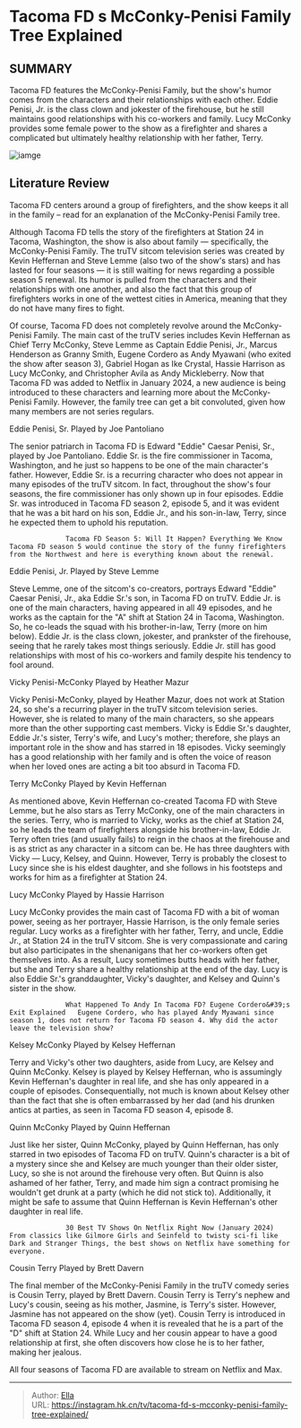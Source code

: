# Tacoma FD s McConky-Penisi Family Tree Explained


## SUMMARY 



  Tacoma FD features the McConky-Penisi Family, but the show&#39;s humor comes from the characters and their relationships with each other.   Eddie Penisi, Jr. is the class clown and jokester of the firehouse, but he still maintains good relationships with his co-workers and family.   Lucy McConky provides some female power to the show as a firefighter and shares a complicated but ultimately healthy relationship with her father, Terry.  

![iamge](https://static1.srcdn.com/wordpress/wp-content/uploads/2024/01/25_tacoma.jpg)

## Literature Review
Tacoma FD centers around a group of firefighters, and the show keeps it all in the family – read for an explanation of the McConky-Penisi Family tree.




Although Tacoma FD tells the story of the firefighters at Station 24 in Tacoma, Washington, the show is also about family — specifically, the McConky-Penisi Family. The truTV sitcom television series was created by Kevin Heffernan and Steve Lemme (also two of the show&#39;s stars) and has lasted for four seasons — it is still waiting for news regarding a possible season 5 renewal. Its humor is pulled from the characters and their relationships with one another, and also the fact that this group of firefighters works in one of the wettest cities in America, meaning that they do not have many fires to fight.




Of course, Tacoma FD does not completely revolve around the McConky-Penisi Family. The main cast of the truTV series includes Kevin Heffernan as Chief Terry McConky, Steve Lemme as Captain Eddie Penisi, Jr., Marcus Henderson as Granny Smith, Eugene Cordero as Andy Myawani (who exited the show after season 3), Gabriel Hogan as Ike Crystal, Hassie Harrison as Lucy McConky, and Christopher Avila as Andy Mickleberry. Now that Tacoma FD was added to Netflix in January 2024, a new audience is being introduced to these characters and learning more about the McConky-Penisi Family. However, the family tree can get a bit convoluted, given how many members are not series regulars.


 Eddie Penisi, Sr. 
Played by Joe Pantoliano
          

The senior patriarch in Tacoma FD is Edward &#34;Eddie&#34; Caesar Penisi, Sr., played by Joe Pantoliano. Eddie Sr. is the fire commissioner in Tacoma, Washington, and he just so happens to be one of the main character&#39;s father. However, Eddie Sr. is a recurring character who does not appear in many episodes of the truTV sitcom. In fact, throughout the show&#39;s four seasons, the fire commissioner has only shown up in four episodes. Eddie Sr. was introduced in Tacoma FD season 2, episode 5, and it was evident that he was a bit hard on his son, Eddie Jr., and his son-in-law, Terry, since he expected them to uphold his reputation.




                  Tacoma FD Season 5: Will It Happen? Everything We Know   Tacoma FD season 5 would continue the story of the funny firefighters from the Northwest and here is everything known about the renewal.    



 Eddie Penisi, Jr. 
Played by Steve Lemme
          

Steve Lemme, one of the sitcom&#39;s co-creators, portrays Edward &#34;Eddie&#34; Caesar Penisi, Jr., aka Eddie Sr.&#39;s son, in Tacoma FD on truTV. Eddie Jr. is one of the main characters, having appeared in all 49 episodes, and he works as the captain for the &#34;A&#34; shift at Station 24 in Tacoma, Washington. So, he co-leads the squad with his brother-in-law, Terry (more on him below). Eddie Jr. is the class clown, jokester, and prankster of the firehouse, seeing that he rarely takes most things seriously. Eddie Jr. still has good relationships with most of his co-workers and family despite his tendency to fool around.






 Vicky Penisi-McConky 
Played by Heather Mazur
          

Vicky Penisi-McConky, played by Heather Mazur, does not work at Station 24, so she&#39;s a recurring player in the truTV sitcom television series. However, she is related to many of the main characters, so she appears more than the other supporting cast members. Vicky is Eddie Sr.&#39;s daughter, Eddie Jr.&#39;s sister, Terry&#39;s wife, and Lucy&#39;s mother; therefore, she plays an important role in the show and has starred in 18 episodes. Vicky seemingly has a good relationship with her family and is often the voice of reason when her loved ones are acting a bit too absurd in Tacoma FD.



 Terry McConky 
Played by Kevin Heffernan
          




As mentioned above, Kevin Heffernan co-created Tacoma FD with Steve Lemme, but he also stars as Terry McConky, one of the main characters in the series. Terry, who is married to Vicky, works as the chief at Station 24, so he leads the team of firefighters alongside his brother-in-law, Eddie Jr. Terry often tries (and usually fails) to reign in the chaos at the firehouse and is as strict as any character in a sitcom can be. He has three daughters with Vicky — Lucy, Kelsey, and Quinn. However, Terry is probably the closest to Lucy since she is his eldest daughter, and she follows in his footsteps and works for him as a firefighter at Station 24.



 Lucy McConky 
Played by Hassie Harrison
         

Lucy McConky provides the main cast of Tacoma FD with a bit of woman power, seeing as her portrayer, Hassie Harrison, is the only female series regular. Lucy works as a firefighter with her father, Terry, and uncle, Eddie Jr., at Station 24 in the truTV sitcom. She is very compassionate and caring but also participates in the shenanigans that her co-workers often get themselves into. As a result, Lucy sometimes butts heads with her father, but she and Terry share a healthy relationship at the end of the day. Lucy is also Eddie Sr.&#39;s granddaughter, Vicky&#39;s daughter, and Kelsey and Quinn&#39;s sister in the show.




                  What Happened To Andy In Tacoma FD? Eugene Cordero&#39;s Exit Explained   Eugene Cordero, who has played Andy Myawani since season 1, does not return for Tacoma FD season 4. Why did the actor leave the television show?    



 Kelsey McConky 
Played by Kelsey Heffernan
          

Terry and Vicky&#39;s other two daughters, aside from Lucy, are Kelsey and Quinn McConky. Kelsey is played by Kelsey Heffernan, who is assumingly Kevin Heffernan&#39;s daughter in real life, and she has only appeared in a couple of episodes. Consequentially, not much is known about Kelsey other than the fact that she is often embarrassed by her dad (and his drunken antics at parties, as seen in Tacoma FD season 4, episode 8.



 Quinn McConky 
Played by Quinn Heffernan
          




Just like her sister, Quinn McConky, played by Quinn Heffernan, has only starred in two episodes of Tacoma FD on truTV. Quinn&#39;s character is a bit of a mystery since she and Kelsey are much younger than their older sister, Lucy, so she is not around the firehouse very often. But Quinn is also ashamed of her father, Terry, and made him sign a contract promising he wouldn&#39;t get drunk at a party (which he did not stick to). Additionally, it might be safe to assume that Quinn Heffernan is Kevin Heffernan&#39;s other daughter in real life.

                  30 Best TV Shows On Netflix Right Now (January 2024)   From classics like Gilmore Girls and Seinfeld to twisty sci-fi like Dark and Stranger Things, the best shows on Netflix have something for everyone.    



 Cousin Terry 
Played by Brett Davern
          




The final member of the McConky-Penisi Family in the truTV comedy series is Cousin Terry, played by Brett Davern. Cousin Terry is Terry&#39;s nephew and Lucy&#39;s cousin, seeing as his mother, Jasmine, is Terry&#39;s sister. However, Jasmine has not appeared on the show (yet). Cousin Terry is introduced in Tacoma FD season 4, episode 4 when it is revealed that he is a part of the &#34;D&#34; shift at Station 24. While Lucy and her cousin appear to have a good relationship at first, she often discovers how close he is to her father, making her jealous.



All four seasons of Tacoma FD are available to stream on Netflix and Max.





---

> Author: [Ella](https://instagram.hk.cn/)  
> URL: https://instagram.hk.cn/tv/tacoma-fd-s-mcconky-penisi-family-tree-explained/  


